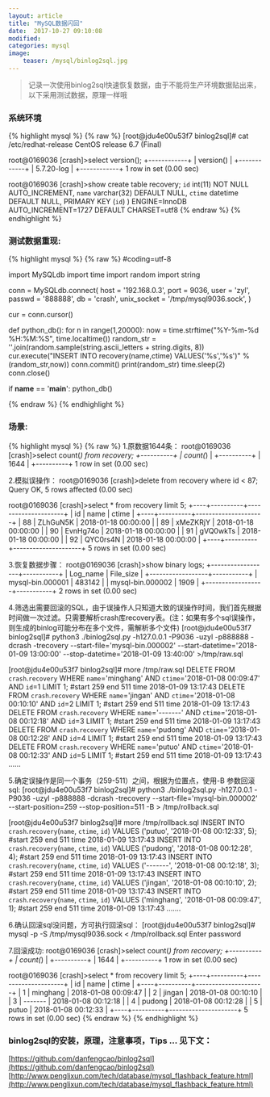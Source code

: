 ```yaml
---
layout: article
title: "MySQL数据闪回"
date:  2017-10-27 09:10:08
modified:
categories: mysql
image:
    teaser: /mysql/binlog2sql.jpg
---
```


> 记录一次使用binlog2sql快速恢复数据，由于不能将生产环境数据贴出来，以下采用测试数据，原理一样哦

### 系统环境
{% highlight mysql %}
{% raw %}
[root@jdu4e00u53f7 binlog2sql]# cat /etc/redhat-release 
CentOS release 6.7 (Final)

root@0169036 [crash]>select version();
+------------+
| version()  |
+------------+
| 5.7.20-log |
+------------+
1 row in set (0.00 sec)

root@0169036 [crash]>show create table recovery;
  `id` int(11) NOT NULL AUTO_INCREMENT,
  `name` varchar(32) DEFAULT NULL,
  `ctime` datetime DEFAULT NULL,
  PRIMARY KEY (`id`)
) ENGINE=InnoDB AUTO_INCREMENT=1727 DEFAULT CHARSET=utf8
{% endraw %}
{% endhighlight %}  

### 测试数据重现:
{% highlight mysql %}
{% raw %}
#coding=utf-8

import MySQLdb
import time
import random
import string


conn = MySQLdb.connect(
    host = '192.168.0.3',
    port = 9036,
    user = 'zyl',
    passwd = '888888',
    db = 'crash',
    unix_socket = '/tmp/mysql9036.sock',
    )

cur = conn.cursor()

def python_db():
    for n in range(1,20000):
        now = time.strftime("%Y-%m-%d %H:%M:%S", time.localtime())
        random_str = ''.join(random.sample(string.ascii_letters + string.digits, 8))
        cur.execute("INSERT INTO recovery(name,ctime) VALUES('%s','%s')" %(random_str,now))	
        conn.commit()
        print(random_str)
        time.sleep(2)
    conn.close()

if __name__ == '__main__':
    python_db()



{% endraw %}
{% endhighlight %}  

### 场景:
{% highlight mysql %}
{% raw %}
1.原数据1644条：
root@0169036 [crash]>select count(*) from recovery;
+----------+
| count(*) |
+----------+
|     1644 |
+----------+
1 row in set (0.00 sec)


2.模拟误操作：
root@0169036 [crash]>delete  from recovery where id < 87;
Query OK, 5 rows affected (0.00 sec)

root@0169036 [crash]>select * from  recovery limit 5;
+----+----------+---------------------+
| id | name     | ctime               |
+----+----------+---------------------+
| 88 | ZLhGuN5K | 2018-01-18 00:00:00 |
| 89 | xMeZKRjY | 2018-01-18 00:00:00 |
| 90 | EvnHg74o | 2018-01-18 00:00:00 |
| 91 | gVQ0wkTs | 2018-01-18 00:00:00 |
| 92 | QYC0rs4N | 2018-01-18 00:00:00 |
+----+----------+---------------------+
5 rows in set (0.00 sec)

3.恢复数据步骤：
root@0169036 [crash]>show binary logs;
+------------------+-----------+
| Log_name         | File_size |
+------------------+-----------+
| mysql-bin.000001 |    483142 |
| mysql-bin.000002 |      1909 |
+------------------+-----------+
2 rows in set (0.00 sec)

4.筛选出需要回滚的SQL，由于误操作人只知道大致的误操作时间，我们首先根据时间做一次过滤。只需要解析crash库recovery表。(注：如果有多个sql误操作，则生成的binlog可能分布在多个文件，需解析多个文件)
[root@jdu4e00u53f7 binlog2sql]# python3 ./binlog2sql.py -h127.0.0.1 -P9036 -uzyl -p888888 -dcrash -trecovery --start-file='mysql-bin.000002'  --start-datetime='2018-01-09 13:00:00' --stop-datetime='2018-01-09 13:40:00' >/tmp/raw.sql

[root@jdu4e00u53f7 binlog2sql]# more /tmp/raw.sql 
DELETE FROM `crash`.`recovery` WHERE `name`='minghang' AND `ctime`='2018-01-08 00:09:47' AND `id`=1 LIMIT 1; #start 259 end 511 time 2018-01-09 13:17:43
DELETE FROM `crash`.`recovery` WHERE `name`='jingan' AND `ctime`='2018-01-08 00:10:10' AND `id`=2 LIMIT 1; #start 259 end 511 time 2018-01-09 13:17:43
DELETE FROM `crash`.`recovery` WHERE `name`='-------' AND `ctime`='2018-01-08 00:12:18' AND `id`=3 LIMIT 1; #start 259 end 511 time 2018-01-09 13:17:43
DELETE FROM `crash`.`recovery` WHERE `name`='pudong' AND `ctime`='2018-01-08 00:12:28' AND `id`=4 LIMIT 1; #start 259 end 511 time 2018-01-09 13:17:43
DELETE FROM `crash`.`recovery` WHERE `name`='putuo' AND `ctime`='2018-01-08 00:12:33' AND `id`=5 LIMIT 1; #start 259 end 511 time 2018-01-09 13:17:43
...... 

5.确定误操作是同一个事务（259-511）之间，根据为位置点，使用-B 参数回滚sql:
[root@jdu4e00u53f7 binlog2sql]# python3 ./binlog2sql.py  -h127.0.0.1 -P9036 -uzyl -p888888 -dcrash -trecovery --start-file='mysql-bin.000002' --start-position=259  --stop-position=511   -B > /tmp/rollback.sql

[root@jdu4e00u53f7 binlog2sql]# more  /tmp/rollback.sql
INSERT INTO `crash`.`recovery`(`name`, `ctime`, `id`) VALUES ('putuo', '2018-01-08 00:12:33', 5); #start 259 end 511 time 2018-01-09 13:17:43
INSERT INTO `crash`.`recovery`(`name`, `ctime`, `id`) VALUES ('pudong', '2018-01-08 00:12:28', 4); #start 259 end 511 time 2018-01-09 13:17:43
INSERT INTO `crash`.`recovery`(`name`, `ctime`, `id`) VALUES ('-------', '2018-01-08 00:12:18', 3); #start 259 end 511 time 2018-01-09 13:17:43
INSERT INTO `crash`.`recovery`(`name`, `ctime`, `id`) VALUES ('jingan', '2018-01-08 00:10:10', 2); #start 259 end 511 time 2018-01-09 13:17:43
INSERT INTO `crash`.`recovery`(`name`, `ctime`, `id`) VALUES ('minghang', '2018-01-08 00:09:47', 1); #start 259 end 511 time 2018-01-09 13:17:43
.......

6.确认回滚sql没问题，方可执行回滚sql：
[root@jdu4e00u53f7 binlog2sql]# mysql -p -S /tmp/mysql9036.sock < /tmp/rollback.sql 
Enter password

7.回滚成功:
root@0169036 [crash]>select count(*) from recovery;
+----------+
| count(*) |
+----------+
|     1644 |
+----------+
1 row in set (0.00 sec)

root@0169036 [crash]>select * from recovery limit 5;
+----+----------+---------------------+
| id | name     | ctime               |
+----+----------+---------------------+
|  1 | minghang | 2018-01-08 00:09:47 |
|  2 | jingan   | 2018-01-08 00:10:10 |
|  3 | -------  | 2018-01-08 00:12:18 |
|  4 | pudong   | 2018-01-08 00:12:28 |
|  5 | putuo    | 2018-01-08 00:12:33 |
+----+----------+---------------------+
5 rows in set (0.00 sec)
{% endraw %}
{% endhighlight %}  

### binlog2sql的安装，原理，注意事项，Tips ... 见下文：  
[https://github.com/danfengcao/binlog2sql](https://github.com/danfengcao/binlog2sql)   
[http://www.penglixun.com/tech/database/mysql_flashback_feature.html](http://www.penglixun.com/tech/database/mysql_flashback_feature.html)        


